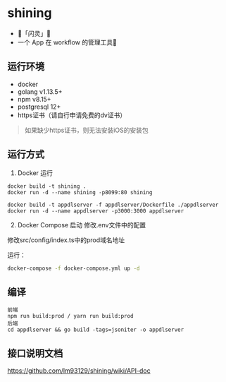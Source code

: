 # shining
- 🌟「闪灵」🌟
- 一个 App 在 workflow 的管理工具🚀

## 运行环境
* docker
* golang v1.13.5+
* npm v8.15+
* postgresql 12+
* https证书（请自行申请免费的dv证书）
> 如果缺少https证书，则无法安装iOS的安装包  

## 运行方式
1. Docker 运行
```bush
docker build -t shining .
docker run -d --name shining -p8099:80 shining
```  
```bush
docker build -t appdlserver -f appdlserver/Dockerfile ./appdlserver
docker run -d --name appdlserver -p3000:3000 appdlserver
```

2. Docker Compose 启动
修改.env文件中的配置

修改src/config/index.ts中的prod域名地址

运行：
```bash
docker-compose -f docker-compose.yml up -d
```

## 编译
```bush
前端
npm run build:prod / yarn run build:prod
后端
cd appdlserver && go build -tags=jsoniter -o appdlserver
```

## 接口说明文档
https://github.com/lm93129/shining/wiki/API-doc
